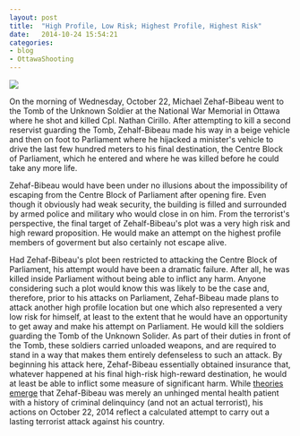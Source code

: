 ```yaml
---
layout: post
title:  "High Profile, Low Risk; Highest Profile, Highest Risk"
date:   2014-10-24 15:54:21
categories: 
- blog
- OttawaShooting
---
```


<img class="image-center" src="https://dl.dropboxusercontent.com/u/10328969/ottawashooting.png">


On the morning of Wednesday, October 22, Michael Zehaf-Bibeau went to the Tomb of the Unknown Soldier at the National War Memorial in Ottawa where he shot and killed Cpl. Nathan Cirillo. After attempting to kill a second reservist guarding the Tomb, Zehalf-Bibeau made his way in a beige vehicle and then on foot to Parliament where he hijacked a minister's vehicle to drive the last few hundred meters to his final destination, the Centre Block of Parliament, which he entered and where he was killed before he could take any more life. 

Zehaf-Bibeau would have been under no illusions about the impossibility of escaping from the Centre Block of Parliament after opening fire. Even though it obviously had weak security, the building is filled and surrounded by armed police and military who would close in on him. From the terrorist's perspective, the final target of Zehalf-Bibeau's plot was a very high risk and high reward proposition. He would make an attempt on the highest profile members of goverment but also certainly not escape alive.

Had Zehaf-Bibeau's plot been restricted to attacking the Centre Block of Parliament, his attempt would have been a dramatic failure. After all, he was killed inside Parliament without being able to inflict any harm.  Anyone considering such a plot would know this was likely to be the case and, therefore, prior to his attacks on Parliament, Zehaf-Bibeau made plans to attack another high profile location but one which also represented a very low risk for himself, at least to the extent that he would have an opportunity to get away and make his attempt on Parliament. He would kill the soldiers guarding the Tomb of the Unknown Solider.  As part of their duties in front of the Tomb, these soldiers carried unloaded weapons, and are required to stand in a way that makes them entirely defenseless to such an attack. By beginning his attack here, Zehaf-Bibeau essentially obtained insurance that, whatever happened at his final high-risk high-reward destination, he would at least be able to inflict some measure of significant harm.  While <a href="https://twitter.com/rj_gallagher/status/525101666149085184">theories emerge</a> that Zehaf-Bibeau was merely an unhinged mental health patient with a history of criminal delinquincy (and not an actual terrorist), his actions on October 22, 2014 reflect a calculated attempt to carry out a lasting terrorist attack against his country.


